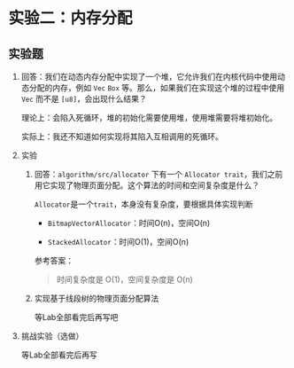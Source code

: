 # 实验二：内存分配

## 实验题

1. 回答：我们在动态内存分配中实现了一个堆，它允许我们在内核代码中使用动态分配的内存，例如 `Vec` `Box` 等。那么，如果我们在实现这个堆的过程中使用 `Vec` 而不是 `[u8]`，会出现什么结果？

   理论上：会陷入死循环，堆的初始化需要使用堆，使用堆需要将堆初始化。

   实际上：我还不知道如何实现将其陷入互相调用的死循环。

2. 实验

   1. 回答：`algorithm/src/allocator` 下有一个 `Allocator trait`，我们之前用它实现了物理页面分配。这个算法的时间和空间复杂度是什么？

      `Allocator`是一个`trait`，本身没有复杂度，要根据具体实现判断

      * `BitmapVectorAllocator`：时间O(n)，空间O(n)

      * `StackedAllocator`：时间O(1)，空间O(n)

      参考答案：

      > 时间复杂度是 O(1)，空间复杂度是 O(n)

   2. 实现基于线段树的物理页面分配算法

      等Lab全部看完后再写吧

3. 挑战实验（选做）

   等Lab全部看完后再写
